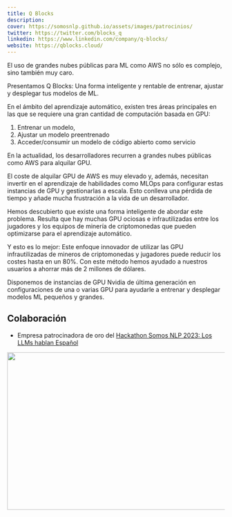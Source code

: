 ```yaml
---
title: Q Blocks
description:
cover: https://somosnlp.github.io/assets/images/patrocinios/
twitter: https://twitter.com/blocks_q
linkedin: https://www.linkedin.com/company/q-blocks/
website: https://qblocks.cloud/
---
```


El uso de grandes nubes públicas para ML como AWS no sólo es complejo, sino también muy caro.

Presentamos Q Blocks: Una forma inteligente y rentable de entrenar, ajustar y desplegar tus modelos de ML.

En el ámbito del aprendizaje automático, existen tres áreas principales en las que se requiere una gran cantidad de computación basada en GPU:
1. Entrenar un modelo,
2. Ajustar un modelo preentrenado
3. Acceder/consumir un modelo de código abierto como servicio

En la actualidad, los desarrolladores recurren a grandes nubes públicas como AWS para alquilar GPU.

El coste de alquilar GPU de AWS es muy elevado y, además, necesitan invertir en el aprendizaje de habilidades como MLOps para configurar estas instancias de GPU y gestionarlas a escala. Esto conlleva una pérdida de tiempo y añade mucha frustración a la vida de un desarrollador.

Hemos descubierto que existe una forma inteligente de abordar este problema. Resulta que hay muchas GPU ociosas e infrautilizadas entre los jugadores y los equipos de minería de criptomonedas que pueden optimizarse para el aprendizaje automático.

Y esto es lo mejor: Este enfoque innovador de utilizar las GPU infrautilizadas de mineros de criptomonedas y jugadores puede reducir los costes hasta en un 80%. Con este método hemos ayudado a nuestros usuarios a ahorrar más de 2 millones de dólares.

Disponemos de instancias de GPU Nvidia de última generación en configuraciones de una o varias GPU para ayudarle a entrenar y desplegar modelos ML pequeños y grandes.

## Colaboración

- Empresa patrocinadora de oro del [Hackathon Somos NLP 2023: Los LLMs hablan Español](/hackathon)

<div class="flex justify-center">
    <img alt="" width="650" height="365" 
    src="https://somosnlp.github.io/assets/images/patrocinios/" />
</div>
